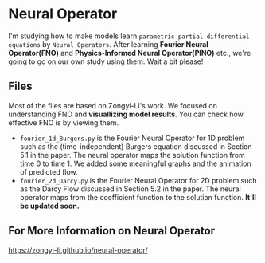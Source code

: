 # Neural Operator
I'm studying how to make models learn ``parametric partial differential equations`` by ``Neural Operators``. After learning **Fourier Neural Operator(FNO)** and **Physics-Informed Neural Operator(PINO)** etc., we're going to go on our own study using them. Wait a bit please!

## Files
Most of the files are based on Zongyi-Li's work. We focused on understanding FNO and **visuallizing model results**. You can check how effective FNO is by viewing them. 
* ``fourier_1d_Burgers.py`` is the Fourier Neural Operator for 1D problem such as the (time-independent) Burgers equation discussed in Section 5.1 in the paper. The neural operator maps the solution function from time 0 to time 1. We added some meaningful graphs and the animation of predicted flow.
* ``fourier_2d_Darcy.py`` is the Fourier Neural Operator for 2D problem such as the Darcy Flow discussed in Section 5.2 in the paper. The neural operator maps from the coefficient function to the solution function. **It'll be updated soon.**

## For More Information on Neural Operator
https://zongyi-li.github.io/neural-operator/
